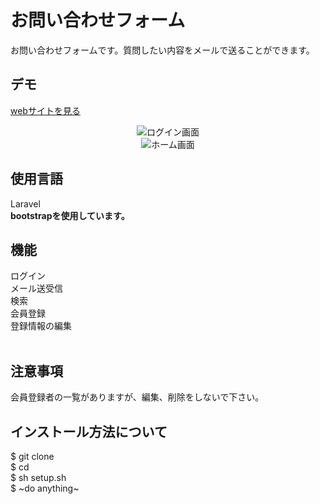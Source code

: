 ﻿# お問い合わせフォーム
 お問い合わせフォームです。質問したい内容をメールで送ることができます。
 
## デモ
[webサイトを見る](https://www.you01haya.shop)
 

<div align="center">
<img src="./LOGIN.png" alt="ログイン画面">
</div>

<div align="center">
<img src="./twitterclone_Tshirt.png" alt="ホーム画面">
</div>

 
## 使用言語
Laravel <br/>
**bootstrapを使用しています。**
　
## 機能
ログイン<br/>
メール送受信<br/>
検索<br/>
会員登録<br/>
登録情報の編集<br/>
<br/>

  
## 注意事項
会員登録者の一覧がありますが、編集、削除をしないで下さい。

## インストール方法について

$ git clone    <br/>
$ cd  <br/>
$ sh setup.sh<br/>
$ ~do anything~<br/>
